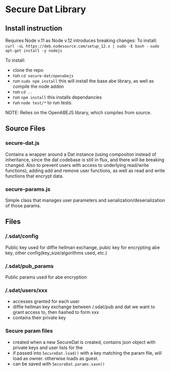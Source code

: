 # Secure Dat Library

## Install instruction
Requires Node v.11 as Node v.12 introduces breaking changes:
To install:
```curl -sL https://deb.nodesource.com/setup_12.x | sudo -E bash -```
```sudo apt-get install -y nodejs```

To install:
- clone the repo
- run ```cd secure-dat/openabejs```
- run ```sudo npm install``` this will install the base abe library, as well as compile the node addon
- run ```cd ..```
- run ```npm install``` this installs dependancies
- run ```node test/*``` to run tests.

NOTE: Relies on the OpenABEJS library, which compiles from source.

## Source Files
### secure-dat.js
Contains a wrapper around a Dat instance (using compositon instead of inheritance, since the dat codebase is still in flux, and there will be breaking changed. Also to prevent users with access to underlying read/write functions), adding add and remove user functions, as well as read and write functions that encrypt data.

### secure-params.js
Simple class that manages user parameters and serialization/deserialization of those params.


## Files

### /.sdat/config
Public key used for diffie hellman exchange, pubic key for encrypting abe key, other config(key_size/algorithms used, etc.)

### /.sdat/pub_params
Public params used for abe encryption

### /.sdat/users/xxx
- accesses granted for each user
- diffie hellman key exchange between /.sdat/pub and dat we want to grant access to, then hashed to form xxx
- contains their private key

### Secure param files
 - created when a new SecureDat is created, contains json object with private keys and user lists for the
 - if passed into ```SecureDat.load()``` with a key matching the param file, will load as owner. otherwise loads as guest.
 - can be saved with ```SecureDat.params.save()```
